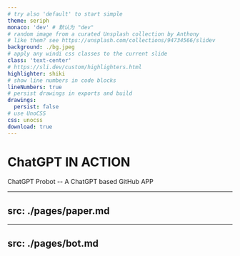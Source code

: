```yaml
---
# try also 'default' to start simple
theme: seriph
monaco: 'dev' # 默认为 "dev"
# random image from a curated Unsplash collection by Anthony
# like them? see https://unsplash.com/collections/94734566/slidev
background: ./bg.jpeg
# apply any windi css classes to the current slide
class: 'text-center'
# https://sli.dev/custom/highlighters.html
highlighter: shiki
# show line numbers in code blocks
lineNumbers: true
# persist drawings in exports and build
drawings:
  persist: false
# use UnoCSS
css: unocss
download: true
---
```


# ChatGPT IN ACTION

ChatGPT Probot -- A ChatGPT based GitHub APP


---
src: ./pages/paper.md
---

---
src: ./pages/bot.md
---
